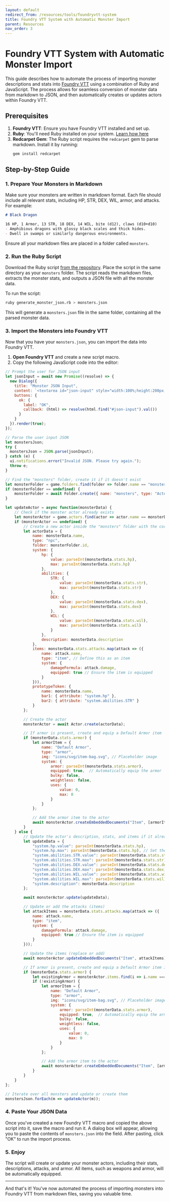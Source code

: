 ```yaml
---
layout: default
redirect_from: /resources/tools/foundryvtt-system
title: Foundry VTT System with Automatic Monster Import
parent: Resources
nav_order: 3
---
```


# Foundry VTT System with Automatic Monster Import

This guide describes how to automate the process of importing monster descriptions and stats into [Foundry VTT](https://foundryvtt.com/) using a combination of Ruby and JavaScript. The process allows for seamless conversion of monster data from markdown to JSON, and then automatically creates or updates actors within Foundry VTT.

## Prerequisites
1. **Foundry VTT**: Ensure you have Foundry VTT installed and set up.
2. **Ruby**: You'll need Ruby installed on your system. [Learn how here](https://www.ruby-lang.org/en/documentation/installation/)
3. **Redcarpet Gem**: The Ruby script requires the `redcarpet` gem to parse markdown. Install it by running:
   ```bash
   gem install redcarpet
   ```

## Step-by-Step Guide

### 1. Prepare Your Monsters in Markdown

Make sure your monsters are written in markdown format. Each file should include all relevant stats, including HP, STR, DEX, WIL, armor, and attacks. For example:

```markdown
# Black Dragon

16 HP, 1 Armor, 13 STR, 18 DEX, 14 WIL, bite (d12), claws (d10+d10)
- Amphibious dragons with glossy black scales and thick hides. 
- Dwell in swamps or similarly dangerous environments.
```

Ensure all your markdown files are placed in a folder called `monsters`.

### 2. Run the Ruby Script

Download the Ruby script [from the repository](https://github.com/yochaigal/cairn/blob/main/generate_monster_json.rb). Place the script in the same directory as your `monsters` folder. The script reads the markdown files, extracts the monster stats, and outputs a JSON file with all the monster data.

To run the script:

```bash
ruby generate_monster_json.rb > monsters.json
```

This will generate a `monsters.json` file in the same folder, containing all the parsed monster data.

### 3. Import the Monsters into Foundry VTT

Now that you have your `monsters.json`, you can import the data into Foundry VTT.

1. **Open Foundry VTT** and create a new script macro.
2. Copy the following JavaScript code into the editor:

```javascript
// Prompt the user for JSON input
let jsonInput = await new Promise((resolve) => {
  new Dialog({
    title: "Monster JSON Input",
    content: `<textarea id="json-input" style="width:100%;height:200px;"></textarea>`,
    buttons: {
      ok: {
        label: "OK",
        callback: (html) => resolve(html.find("#json-input").val())
      }
    }
  }).render(true);
});

// Parse the user input JSON
let monstersJson;
try {
  monstersJson = JSON.parse(jsonInput);
} catch (e) {
  ui.notifications.error("Invalid JSON. Please try again.");
  throw e;
}

// Find the "monsters" folder, create it if it doesn't exist
let monsterFolder = game.folders.find(folder => folder.name == "monsters" && folder.type == "Actor");
if (monsterFolder == undefined) {
    monsterFolder = await Folder.create({ name: "monsters", type: "Actor" });
}

let updateActor = async function(monsterData) {
    // Check if the monster actor already exists
    let monsterActor = game.actors.find(actor => actor.name == monsterData.name);
    if (monsterActor == undefined) {
        // Create a new actor inside the "monsters" folder with the correct structure
        let actorData = {
            name: monsterData.name,
            type: "npc",
            folder: monsterFolder.id,
            system: {
                hp: {
                    value: parseInt(monsterData.stats.hp),
                    max: parseInt(monsterData.stats.hp)
                },
                abilities: {
                    STR: {
                        value: parseInt(monsterData.stats.str),
                        max: parseInt(monsterData.stats.str)
                    },
                    DEX: {
                        value: parseInt(monsterData.stats.dex),
                        max: parseInt(monsterData.stats.dex)
                    },
                    WIL: {
                        value: parseInt(monsterData.stats.wil),
                        max: parseInt(monsterData.stats.wil)
                    }
                },
                description: monsterData.description
            },
            items: monsterData.stats.attacks.map(attack => ({
                name: attack.name,
                type: "item", // Define this as an item
                system: {
                    damageFormula: attack.damage,
                    equipped: true // Ensure the item is equipped
                }
            })),
            prototypeToken: {
                name: monsterData.name,
                bar1: { attribute: "system.hp" },
                bar2: { attribute: "system.abilities.STR" }
            }
        };

        // Create the actor
        monsterActor = await Actor.create(actorData);

        // If armor is present, create and equip a Default Armor item
        if (monsterData.stats.armor) {
            let armorItem = {
                name: "Default Armor",
                type: "armor",
                img: "icons/svg/item-bag.svg", // Placeholder image
                system: {
                    armor: parseInt(monsterData.stats.armor),
                    equipped: true,  // Automatically equip the armor
                    bulky: false,
                    weightless: false,
                    uses: {
                        value: 0,
                        max: 0
                    }
                }
            };

            // Add the armor item to the actor
            await monsterActor.createEmbeddedDocuments("Item", [armorItem]);
        }
    } else {
        // Update the actor's description, stats, and items if it already exists
        let updateData = {
            "system.hp.value": parseInt(monsterData.stats.hp),
            "system.hp.max": parseInt(monsterData.stats.hp), // Set the max HP here
            "system.abilities.STR.value": parseInt(monsterData.stats.str),
            "system.abilities.STR.max": parseInt(monsterData.stats.str), // Set the max STR here
            "system.abilities.DEX.value": parseInt(monsterData.stats.dex),
            "system.abilities.DEX.max": parseInt(monsterData.stats.dex), // Set the max DEX here
            "system.abilities.WIL.value": parseInt(monsterData.stats.wil),
            "system.abilities.WIL.max": parseInt(monsterData.stats.wil), // Set the max WIL here
            "system.description": monsterData.description
        };

        await monsterActor.update(updateData);

        // Update or add the attacks (items)
        let attackItems = monsterData.stats.attacks.map(attack => ({
            name: attack.name,
            type: "item",
            system: {
                damageFormula: attack.damage,
                equipped: true // Ensure the item is equipped
            }
        }));

        // Update the items (replace or add)
        await monsterActor.updateEmbeddedDocuments("Item", attackItems);

        // If armor is present, create and equip a Default Armor item if not already present
        if (monsterData.stats.armor) {
            let existingArmor = monsterActor.items.find(i => i.name === "Default Armor");
            if (!existingArmor) {
                let armorItem = {
                    name: "Default Armor",
                    type: "armor",
                    img: "icons/svg/item-bag.svg", // Placeholder image
                    system: {
                        armor: parseInt(monsterData.stats.armor),
                        equipped: true,  // Automatically equip the armor
                        bulky: false,
                        weightless: false,
                        uses: {
                            value: 0,
                            max: 0
                        }
                    }
                };

                // Add the armor item to the actor
                await monsterActor.createEmbeddedDocuments("Item", [armorItem]);
            }
        }
    }
};

// Iterate over all monsters and update or create them
monstersJson.forEach(m => updateActor(m));
```

### 4. Paste Your JSON Data

Once you've created a new Foundry VTT macro and copied the above script into it, save the macro and run it. A dialog box will appear, allowing you to paste the contents of `monsters.json` into the field. After pasting, click "OK" to run the import process.

### 5. Enjoy

The script will create or update your monster actors, including their stats, descriptions, attacks, and armor. All items, such as weapons and armor, will be automatically equipped.

---

And that's it! You've now automated the process of importing monsters into Foundry VTT from markdown files, saving you valuable time.
